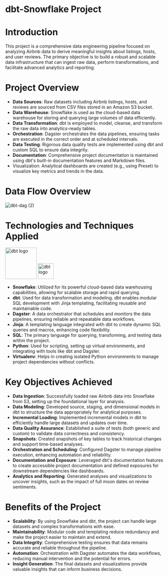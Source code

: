 # dbt-Snowflake Project 


# Introduction
This project is a comprehensive data engineering pipeline focused on analyzing Airbnb data to derive meaningful insights about listings, hosts, and user reviews. The primary objective is to build a robust and scalable data infrastructure that can ingest raw data, perform transformations, and facilitate advanced analytics and reporting.


# Project Overview
- **Data Sources**: Raw datasets including Airbnb listings, hosts, and reviews are sourced from CSV files stored in an Amazon S3 bucket.
- **Data Warehouse**: Snowflake is used as the cloud-based data warehouse for storing and querying large volumes of data efficiently.
- **Data Transformation**: dbt is employed to model, cleanse, and transform the raw data into analytics-ready tables.
- **Orchestration**: Dagster orchestrates the data pipelines, ensuring tasks are executed in the correct order and at scheduled intervals.
- **Data Testing**: Rigorous data quality tests are implemented using dbt and custom SQL to ensure data integrity.
- **Documentation**: Comprehensive project documentation is maintained using dbt's built-in documentation features and Markdown files.
- Visualization: Analytical dashboards are created (e.g., using Preset) to visualize key metrics and trends in the data.


# Data Flow Overview
![dbt-dag (2)](https://github.com/user-attachments/assets/ff8d4e30-d473-4798-a61e-504df05d8d3c)




# Technologies and Techniques Applied
<img src="https://raw.githubusercontent.com/dbt-labs/dbt-core/fa1ea14ddfb1d5ae319d5141844910dd53ab2834/etc/dbt-core.svg" alt="dbt logo" width="100"/> <img src="https://github.com/user-attachments/assets/1c68bb54-ead2-4545-b91b-4cc9682ede29" alt="dbt logo" width="50"/>


- **Snowflake**: Utilized for its powerful cloud-based data warehousing capabilities, allowing for scalable storage and rapid querying.
- **dbt**: Used for data transformation and modeling. dbt enables modular SQL development with Jinja templating, facilitating reusable and maintainable code.
- **Dagster**: A data orchestrator that schedules and monitors the data pipelines, ensuring reliable and repeatable data workflows.
- **Jinja**: A templating language integrated with dbt to create dynamic SQL queries and macros, enhancing code flexibility.
- **SQL**: The primary language for querying, transforming, and testing data within the project.
- **Python**: Used for scripting, setting up virtual environments, and integrating with tools like dbt and Dagster.
- **Virtualenv**: Helps in creating isolated Python environments to manage project dependencies without conflicts.


# Key Objectives Achieved
- **Data Ingestion**: Successfully loaded raw Airbnb data into Snowflake from S3, setting up the foundational layer for analysis.
- **Data Modeling**: Developed source, staging, and dimensional models in dbt to structure the data appropriately for analytical purposes.
- **Incremental Loading**: Implemented incremental models in dbt to efficiently handle large datasets and updates over time.
- **Data Quality Assurance**: Established a suite of tests (both generic and custom) to validate data correctness and consistency.
- **Snapshots**: Created snapshots of key tables to track historical changes and support time-based analyses.
- **Orchestration and Scheduling**: Configured Dagster to manage pipeline execution, enhancing automation and reliability.
- **Documentation and Exposure**: Leveraged dbt's documentation features to create accessible project documentation and defined exposures for downstream dependencies like dashboards.
- **Analytics and Reporting**: Generated analyses and visualizations to uncover insights, such as the impact of full moon dates on review sentiments.



# Benefits of the Project
- **Scalability**: By using Snowflake and dbt, the project can handle large datasets and complex transformations with ease.
- **Maintainability**: Modular code and templating reduce redundancy and make the project easier to maintain and extend.
- **Data Integrity**: Comprehensive testing ensures that data remains accurate and reliable throughout the pipeline.
- **Automation**: Orchestration with Dagster automates the data workflows, reducing manual intervention and the potential for errors.
- **Insight Generation**: The final datasets and visualizations provide valuable insights that can inform business decisions.
